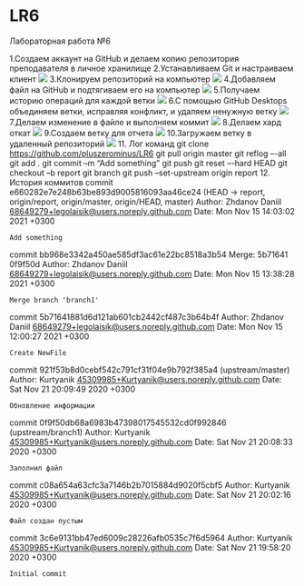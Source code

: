 ﻿# LR6
Лабораторная работа №6

1.Создаем аккаунт на GitHub и делаем копию репозитория преподавателя в личное хранилище
2.Устанавливаем Git и настраиваем клиент
![]( https://github.com/legolaisik/LR6/tree/report/Screenshots/1.jpg)
3.Клонируем репозиторий на компьютер
![]( https://github.com/legolaisik/LR6/tree/report/Screenshots/2.jpg)
4.Добавляем файл на GitHub и подтягиваем его на компьютер
![]( https://github.com/legolaisik/LR6/tree/report/Screenshots/3.jpg)
5.Получаем историю операций для каждой ветки
![]( https://github.com/legolaisik/LR6/tree/report/Screenshots/4.jpg)
6.С помощью GitHub Desktops объединяем ветки, исправляя конфликт, и удаляем ненужную ветку
![]( https://github.com/legolaisik/LR6/tree/report/Screenshots/5.jpg)
7.Делаем изменение в файле и выполняем коммит
![]( https://github.com/legolaisik/LR6/tree/report/Screenshots/6.jpg)
8.Делаем хард откат
![]( https://github.com/legolaisik/LR6/tree/report/Screenshots/7.jpg)
9.Создаем ветку для отчета
![]( https://github.com/legolaisik/LR6/tree/report/Screenshots/8.jpg)
10.Загружаем ветку в удаленный репозиторий
![]( https://github.com/legolaisik/LR6/tree/report/Screenshots/9.jpg)
11. Лог команд
git clone https://github.com/pluszerominus/LR6
git pull origin master
git reflog –-all
git add .
git commit –m “Add something”
git push
git reset –-hard HEAD
git checkout –b report
git branch
git push –set-upstream origin report
12. История коммитов
commit e660282e7e248b63be893d9005816093aa46ce24 (HEAD -> report, origin/report, origin/master, origin/HEAD, master)
Author: Zhdanov Daniil <68649279+legolaisik@users.noreply.github.com>
Date:   Mon Nov 15 14:03:02 2021 +0300

    Add something

commit bb968e3342a450ae585df3ac61e22bc8518a3b54
Merge: 5b71641 0f9f50d
Author: Zhdanov Daniil <68649279+legolaisik@users.noreply.github.com>
Date:   Mon Nov 15 13:38:28 2021 +0300

    Merge branch 'branch1'

commit 5b71641881d6d121ab601cb2442cf487c3b64b4f
Author: Zhdanov Daniil <68649279+legolaisik@users.noreply.github.com>
Date:   Mon Nov 15 12:00:27 2021 +0300

    Create NewFile

commit 921f53b8d0cebf542c791cf31f04e9b792f385a4 (upstream/master)
Author: Kurtyanik <45309985+Kurtyanik@users.noreply.github.com>
Date:   Sat Nov 21 20:09:49 2020 +0300

    Обновление информации

commit 0f9f50db68a6983b47398017545532cd0f992846 (upstream/branch1)
Author: Kurtyanik <45309985+Kurtyanik@users.noreply.github.com>
Date:   Sat Nov 21 20:08:33 2020 +0300

    Заполнил файл

commit c08a654a63cfc3a7146b2b7015884d9020f5cbf5
Author: Kurtyanik <45309985+Kurtyanik@users.noreply.github.com>
Date:   Sat Nov 21 20:02:16 2020 +0300

    Файл создан пустым

commit 3c6e9131bb47ed6009c28226afb0535c7f6d5964
Author: Kurtyanik <45309985+Kurtyanik@users.noreply.github.com>
Date:   Sat Nov 21 19:58:20 2020 +0300

    Initial commit

